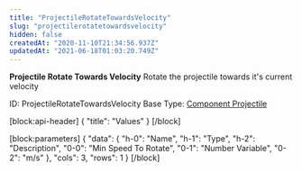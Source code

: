 ```yaml
---
title: "ProjectileRotateTowardsVelocity"
slug: "projectilerotatetowardsvelocity"
hidden: false
createdAt: "2020-11-10T21:34:56.937Z"
updatedAt: "2021-06-18T01:03:20.749Z"
---
```

**Projectile Rotate Towards Velocity**
Rotate the projectile towards it's current velocity

ID: ProjectileRotateTowardsVelocity
Base Type: [Component Projectile](doc:componentprojectile)

[block:api-header]
{
  "title": "Values"
}
[/block]

[block:parameters]
{
  "data": {
    "h-0": "Name",
    "h-1": "Type",
    "h-2": "Description",
    "0-0": "Min Speed To Rotate",
    "0-1": "Number Variable",
    "0-2": "m/s"
  },
  "cols": 3,
  "rows": 1
}
[/block]